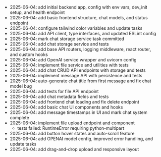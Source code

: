 - 2025-06-04: add initial backend app, config with env vars, dev_init setup, and health endpoint
- 2025-06-04: add basic frontend structure, chat models, and status endpoint
- 2025-06-04: configure tailwind color variables and update tasks
- 2025-06-04: add API client, type interfaces, and updated ESLint config
- 2025-06-04: mark chat storage service task committed
- 2025-06-04: add chat storage service and tests
- 2025-06-04: add base API routers, logging middleware, react router, and custom hooks
- 2025-06-04: add OpenAI service wrapper and uvicorn config
- 2025-06-04: implement file service and utilities with tests
- 2025-06-04: add chat CRUD API endpoints with storage and tests
- 2025-06-04: implement message API with persistence and tests
- 2025-06-04: auto-generate chat title from first message and fix chat model bug
- 2025-06-04: add tests for file API endpoint
- 2025-06-04: add chat metadata fields and tests
- 2025-06-04: add frontend chat loading and fix delete endpoint
- 2025-06-04: add basic chat UI components and hooks
- 2025-06-04: add message timestamps in UI and mark chat system complete
- 2025-06-04: implement file upload endpoint and component
    - tests failed: RuntimeError requiring python-multipart
- 2025-06-04: add button hover states and auto-scroll feature
- 2025-06-04: add OPENAI model config, improved error handling, and update tasks
- 2025-06-04: add drag-and-drop upload and responsive layout
